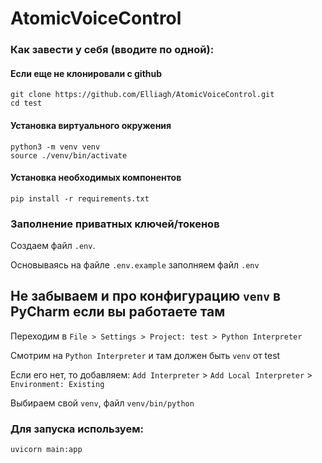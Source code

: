# AtomicVoiceControl

### Как завести у себя (вводите по одной):

#### Если еще не клонировали с github
```shell
git clone https://github.com/Elliagh/AtomicVoiceControl.git
cd test 
```

#### Установка виртуального окружения
```shell
python3 -m venv venv
source ./venv/bin/activate
```

#### Установка необходимых компонентов
```shell
pip install -r requirements.txt
```

### Заполнение приватных ключей/токенов

Создаем файл `.env`.

Основываясь на файле `.env.example` заполняем файл `.env`

## Не забываем и про конфигурацию `venv` в PyCharm если вы работаете там

Переходим в `File > Settings > Project: test > Python Interpreter`

Смотрим на `Python Interpreter` и там должен быть `venv` от test

Если его нет, то добавляем: `Add Interpreter` > `Add Local Interpreter` > `Environment: Existing`

Выбираем свой `venv`, файл `venv/bin/python`


### Для запуска используем:

```shell
uvicorn main:app
